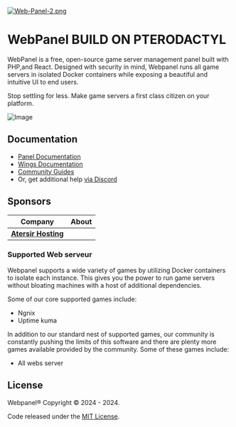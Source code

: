 [![Web-Panel-2.png](https://i.postimg.cc/6q7LMLxb/Web-Panel-2.png)](https://postimg.cc/QK3Tt7tc)



# WebPanel BUILD ON PTERODACTYL

WebPanel is a free, open-source game server management panel built with PHP,and React. Designed with security
in mind, Webpanel runs all game servers in isolated Docker containers while exposing a beautiful and intuitive
UI to end users.

Stop settling for less. Make game servers a first class citizen on your platform.

![Image](https://cdn.pterodactyl.io/site-assets/pterodactyl_v1_demo.gif)

## Documentation

* [Panel Documentation](https://pterodactyl.io/panel/1.0/getting_started.html)
* [Wings Documentation](https://pterodactyl.io/wings/1.0/installing.html)
* [Community Guides](https://pterodactyl.io/community/about.html)
* Or, get additional help [via Discord](https://discord.gg/pterodactyl)

## Sponsors

| Company                                                      | About                                                                                                                                                                                                                                           |
|--------------------------------------------------------------|-------------------------------------------------------------------------------------------------------------------------------------------------------------------------------------------------------------------------------------------------|
| [**Atersir Hosting**](https://atersir.fr/)    |                                                                                               |

### Supported Web serveur

Webpanel supports a wide variety of games by utilizing Docker containers to isolate each instance. This gives
you the power to run game servers without bloating machines with a host of additional dependencies.

Some of our core supported games include:

* Ngnix
* Uptime kuma

In addition to our standard nest of supported games, our community is constantly pushing the limits of this software
and there are plenty more games available provided by the community. Some of these games include:

* All webs server
## License

Webpanel® Copyright © 2024 - 2024.

Code released under the [MIT License](./LICENSE.md).
